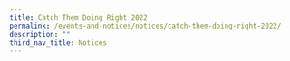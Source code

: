 ```yaml
---
title: Catch Them Doing Right 2022
permalink: /events-and-notices/notices/catch-them-doing-right-2022/
description: ""
third_nav_title: Notices
---
```

